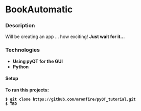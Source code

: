 # BookAutomatic

### Description
Will be creating an app ... how exciting! 
<b>Just wait for it...

### Technologies
- Using pyQT for the GUI
- Python

#### Setup
To run this projects:
```
$ git clone https://github.com/mronfire/pyQT_tutorial.git
$ TBD
```
